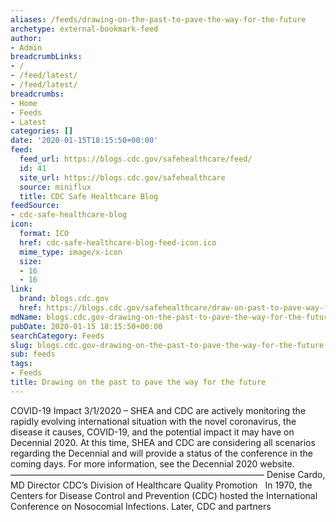 ```yaml
---
aliases: /feeds/drawing-on-the-past-to-pave-the-way-for-the-future
archetype: external-bookmark-feed
author:
- Admin
breadcrumbLinks:
- /
- /feed/latest/
- /feed/latest/
breadcrumbs:
- Home
- Feeds
- Latest
categories: []
date: '2020-01-15T18:15:50+00:00'
feed:
  feed_url: https://blogs.cdc.gov/safehealthcare/feed/
  id: 41
  site_url: https://blogs.cdc.gov/safehealthcare
  source: miniflux
  title: CDC Safe Healthcare Blog
feedSource:
- cdc-safe-healthcare-blog
icon:
  format: ICO
  href: cdc-safe-healthcare-blog-feed-icon.ico
  mime_type: image/x-icon
  size:
  - 16
  - 16
link:
  brand: blogs.cdc.gov
  href: https://blogs.cdc.gov/safehealthcare/draw-on-past-to-pave-way-for-future/
mdName: blogs.cdc.gov-drawing-on-the-past-to-pave-the-way-for-the-future
pubDate: 2020-01-15 18:15:50+00:00
searchCategory: Feeds
slug: blogs.cdc.gov-drawing-on-the-past-to-pave-the-way-for-the-future
sub: feeds
tags:
- Feeds
title: Drawing on the past to pave the way for the future
---
```


COVID-19 Impact 3/1/2020 – SHEA and CDC are actively monitoring the rapidly evolving international situation with the novel coronavirus, the disease it causes, COVID-19, and the potential impact it may have on Decennial 2020. At this time, SHEA and CDC are considering all scenarios regarding the Decennial and will provide a status of the conference in the coming days. For more information, see the Decennial 2020 website. ————————————————————————————— Denise Cardo, MD Director CDC’s Division of Healthcare Quality Promotion   In 1970, the Centers for Disease Control and Prevention (CDC) hosted the International Conference on Nosocomial Infections. Later, CDC and partners